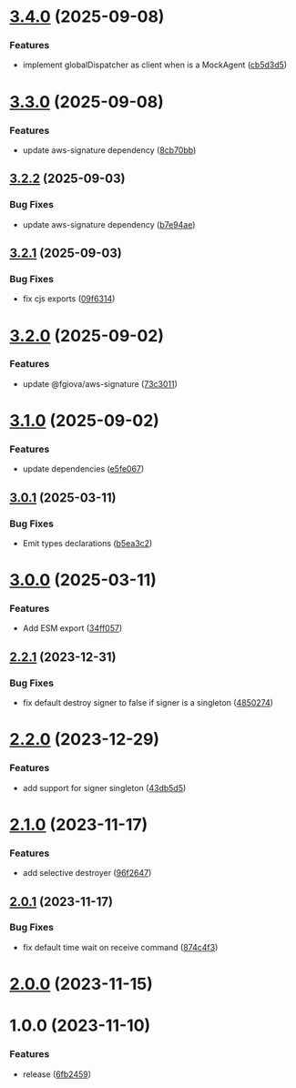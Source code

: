 # [3.4.0](https://github.com/fgiova/mini-sqs-client/compare/3.3.0...3.4.0) (2025-09-08)


### Features

* implement globalDispatcher as client when is a MockAgent ([cb5d3d5](https://github.com/fgiova/mini-sqs-client/commit/cb5d3d5552e894fd504956879c81922142eedadc))

# [3.3.0](https://github.com/fgiova/mini-sqs-client/compare/3.2.2...3.3.0) (2025-09-08)


### Features

* update aws-signature dependency ([8cb70bb](https://github.com/fgiova/mini-sqs-client/commit/8cb70bbe0be84dd7ed3b22afc8f2d6710bd0128f))

## [3.2.2](https://github.com/fgiova/mini-sqs-client/compare/3.2.1...3.2.2) (2025-09-03)


### Bug Fixes

* update aws-signature dependency ([b7e94ae](https://github.com/fgiova/mini-sqs-client/commit/b7e94ae5fce8cbddda8b9a7216f235c4c06d8c01))

## [3.2.1](https://github.com/fgiova/mini-sqs-client/compare/3.2.0...3.2.1) (2025-09-03)


### Bug Fixes

* fix cjs exports ([09f6314](https://github.com/fgiova/mini-sqs-client/commit/09f63141c336cfbb59eaaf8ee2677eaede6fed63))

# [3.2.0](https://github.com/fgiova/mini-sqs-client/compare/3.1.0...3.2.0) (2025-09-02)


### Features

* update @fgiova/aws-signature ([73c3011](https://github.com/fgiova/mini-sqs-client/commit/73c30111475ad9efa43aca10bc53cf5eb480e2a9))

# [3.1.0](https://github.com/fgiova/mini-sqs-client/compare/3.0.1...3.1.0) (2025-09-02)


### Features

* update dependencies ([e5fe067](https://github.com/fgiova/mini-sqs-client/commit/e5fe0679ec9eaf6dd3b2d938fd8fa2b5e5941b5f))

## [3.0.1](https://github.com/fgiova/mini-sqs-client/compare/3.0.0...3.0.1) (2025-03-11)


### Bug Fixes

* Emit types declarations ([b5ea3c2](https://github.com/fgiova/mini-sqs-client/commit/b5ea3c2e561fe0a652a9f1c4103f090e6ebbae66))

# [3.0.0](https://github.com/fgiova/mini-sqs-client/compare/2.2.1...3.0.0) (2025-03-11)


### Features

* Add ESM export ([34ff057](https://github.com/fgiova/mini-sqs-client/commit/34ff05794ecbc909e5071f84be7b4c859501caba))

## [2.2.1](https://github.com/fgiova/mini-sqs-client/compare/2.2.0...2.2.1) (2023-12-31)


### Bug Fixes

* fix default destroy signer to false if signer is a singleton ([4850274](https://github.com/fgiova/mini-sqs-client/commit/4850274bf57a2c8f59e10354642253b540214e4c))

# [2.2.0](https://github.com/fgiova/mini-sqs-client/compare/2.1.0...2.2.0) (2023-12-29)


### Features

* add support for signer singleton ([43db5d5](https://github.com/fgiova/mini-sqs-client/commit/43db5d5669a7e2f87f9633799740cee1f389d7cd))

# [2.1.0](https://github.com/fgiova/mini-sqs-client/compare/2.0.1...2.1.0) (2023-11-17)


### Features

* add selective destroyer ([96f2647](https://github.com/fgiova/mini-sqs-client/commit/96f264734267646d37df08efb076439539a8f3c9))

## [2.0.1](https://github.com/fgiova/mini-sqs-client/compare/2.0.0...2.0.1) (2023-11-17)


### Bug Fixes

* fix default time wait on receive command ([874c4f3](https://github.com/fgiova/mini-sqs-client/commit/874c4f3d6aea09a190b926081db7ab1e3a67cd73))

# [2.0.0](https://github.com/fgiova/mini-sqs-client/compare/1.0.0...2.0.0) (2023-11-15)

# 1.0.0 (2023-11-10)


### Features

* release ([6fb2459](https://github.com/fgiova/mini-sqs-client/commit/6fb245922df772f4fbc0e1d818190f4f8dc6eabc))
